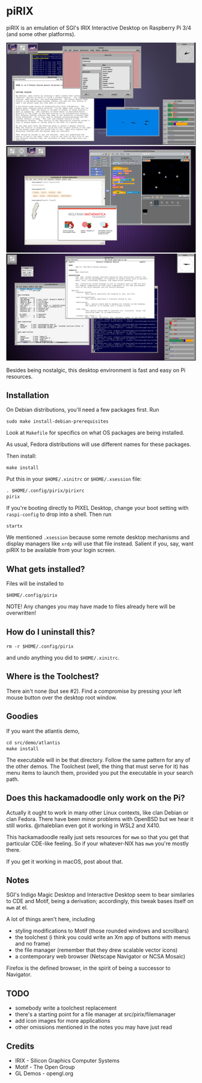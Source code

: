 # piRIX

piRIX is an emulation of SGI's IRIX Interactive Desktop on Raspberry Pi 3/4
(and some other platforms).

![screenshot](etc/screenshot2.png)
![screenshot](etc/screenshot1.png)
![screenshot](etc/screenshot0.png)

Besides being nostalgic, this desktop environment is fast and easy on Pi 
resources.


## Installation

On Debian distributions, you'll need a few packages first. Run

    sudo make install-debian-prerequisites

Look at `Makefile` for specifics on what OS packages are being installed.

As usual, Fedora distributions will use different names for these packages.

Then install:

    make install

Put this in your `$HOME/.xinitrc` or `$HOME/.xsession` file:

    . $HOME/.config/pirix/pirixrc
    pirix

If you're booting directly to PIXEL Desktop, change your boot setting
with `raspi-config` to drop into a shell. Then run

    startx

We mentioned `.xsession` because some remote desktop mechanisms
and display managers like `xrdp` will use that file instead.
Salient if you, say, want piRIX to be available from your login screen.


## What gets installed?

Files will be installed to

    $HOME/.config/pirix

NOTE! Any changes you may have made to files already here will be
overwritten!


## How do I uninstall this?

    rm -r $HOME/.config/pirix

and undo anything you did to `$HOME/.xinitrc`.


## Where is the Toolchest?

There ain't none (but see #2).
Find a compromise by pressing your left mouse button
over the desktop root window.


## Goodies

If you want the atlantis demo,

    cd src/demo/atlantis
    make install

The executable will in be that directory.
Follow the same pattern for any of the other demos.
The Toolchest (well, the thing that must serve for it)
has menu items to launch them, provided you put the executable
in your search path.


## Does this hackamadoodle only work on the Pi?

Actually it ought to work in many other Linux contexts, like clan Debian
or clan Fedora.  There have been minor problems with OpenBSD but we hear
it still works.  @rhaleblian even got it working in WSL2 and X410.

This hackamadoodle really just sets resources for `mwm` so that you get
that particular CDE-like feeling.
So if your whatever-NIX has `mwm` you're mostly there.

If you get it working in macOS, post about that.


## Notes

SGI's Indigo Magic Desktop and Interactive Desktop seem to bear similaries
to CDE and Motif, being a derivation;
accordingly, this tweak bases itself on `mwm` at el.

A lot of things aren't here, including
* styling modifications to Motif (those rounded windows and scrollbars)
* the toolchest (i think you could write an Xm app of buttons with menus
  and no frame)
* the file manager (remember that they drew scalable vector icons)
* a contemporary web browser (Netscape Navigator or NCSA Mosaic)

Firefox is the defined browser, in the spirit of being a successor
to Navigator.


## TODO

* somebody write a toolchest replacement
* there's a starting point for a file manager at src/pirix/filemanager
* add icon images for more applications
* other omissions mentioned in the notes you may have just read


## Credits

* IRIX - Silicon Graphics Computer Systems
* Motif - The Open Group
* GL Demos - opengl.org

